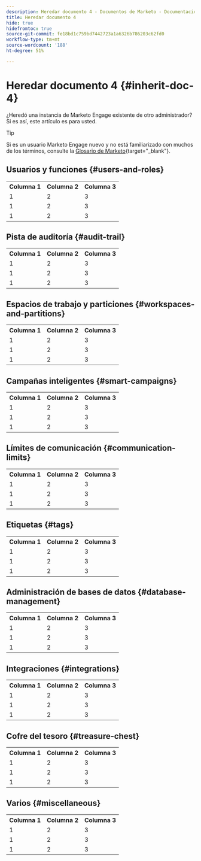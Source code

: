 ```yaml
---
description: Heredar documento 4 - Documentos de Marketo - Documentación del producto
title: Heredar documento 4
hide: true
hidefromtoc: true
source-git-commit: fe18bd1c759bd7442723a1a6326b786203c62fd0
workflow-type: tm+mt
source-wordcount: '188'
ht-degree: 51%

---
```


# Heredar documento 4 {#inherit-doc-4}

¿Heredó una instancia de Marketo Engage existente de otro administrador? Si es así, este artículo es para usted.

>[!TIP]
>
>Si es un usuario Marketo Engage nuevo y no está familiarizado con muchos de los términos, consulte la [Glosario de Marketo](/help/marketo/getting-started/marketo-glossary.md){target="_blank"}.

## Usuarios y funciones {#users-and-roles}

<table style="table-layout:auto"> 
 <tbody> 
  <tr> 
   <th>Columna 1</th> 
   <th>Columna 2</th>
   <th>Columna 3</th>
  </tr> 
  <tr> 
   <td>1</td> 
   <td>2</td>
   <td>3</td>
  </tr>
  <tr> 
   <td>1</td> 
   <td>2</td>
   <td>3</td>
  </tr>
  <tr> 
   <td>1</td> 
   <td>2</td>
   <td>3</td>
  </tr>
 </tbody> 
</table>

## Pista de auditoría {#audit-trail}

<table style="table-layout:auto"> 
 <tbody> 
  <tr> 
   <th>Columna 1</th> 
   <th>Columna 2</th>
   <th>Columna 3</th>
  </tr> 
  <tr> 
   <td>1</td> 
   <td>2</td>
   <td>3</td>
  </tr>
  <tr> 
   <td>1</td> 
   <td>2</td>
   <td>3</td>
  </tr>
  <tr> 
   <td>1</td> 
   <td>2</td>
   <td>3</td>
  </tr>
 </tbody> 
</table>

## Espacios de trabajo y particiones {#workspaces-and-partitions}

<table style="table-layout:auto"> 
 <tbody> 
  <tr> 
   <th>Columna 1</th> 
   <th>Columna 2</th>
   <th>Columna 3</th>
  </tr> 
  <tr> 
   <td>1</td> 
   <td>2</td>
   <td>3</td>
  </tr>
  <tr> 
   <td>1</td> 
   <td>2</td>
   <td>3</td>
  </tr>
  <tr> 
   <td>1</td> 
   <td>2</td>
   <td>3</td>
  </tr>
 </tbody> 
</table>

## Campañas inteligentes {#smart-campaigns}

<table style="table-layout:auto"> 
 <tbody> 
  <tr> 
   <th>Columna 1</th> 
   <th>Columna 2</th>
   <th>Columna 3</th>
  </tr> 
  <tr> 
   <td>1</td> 
   <td>2</td>
   <td>3</td>
  </tr>
  <tr> 
   <td>1</td> 
   <td>2</td>
   <td>3</td>
  </tr>
  <tr> 
   <td>1</td> 
   <td>2</td>
   <td>3</td>
  </tr>
 </tbody> 
</table>

## Límites de comunicación {#communication-limits}

<table style="table-layout:auto"> 
 <tbody> 
  <tr> 
   <th>Columna 1</th> 
   <th>Columna 2</th>
   <th>Columna 3</th>
  </tr> 
  <tr> 
   <td>1</td> 
   <td>2</td>
   <td>3</td>
  </tr>
  <tr> 
   <td>1</td> 
   <td>2</td>
   <td>3</td>
  </tr>
  <tr> 
   <td>1</td> 
   <td>2</td>
   <td>3</td>
  </tr>
 </tbody> 
</table>

## Etiquetas {#tags}

<table style="table-layout:auto"> 
 <tbody> 
  <tr> 
   <th>Columna 1</th> 
   <th>Columna 2</th>
   <th>Columna 3</th>
  </tr> 
  <tr> 
   <td>1</td> 
   <td>2</td>
   <td>3</td>
  </tr>
  <tr> 
   <td>1</td> 
   <td>2</td>
   <td>3</td>
  </tr>
  <tr> 
   <td>1</td> 
   <td>2</td>
   <td>3</td>
  </tr>
 </tbody> 
</table>

## Administración de bases de datos {#database-management}

<table style="table-layout:auto"> 
 <tbody> 
  <tr> 
   <th>Columna 1</th> 
   <th>Columna 2</th>
   <th>Columna 3</th>
  </tr> 
  <tr> 
   <td>1</td> 
   <td>2</td>
   <td>3</td>
  </tr>
  <tr> 
   <td>1</td> 
   <td>2</td>
   <td>3</td>
  </tr>
  <tr> 
   <td>1</td> 
   <td>2</td>
   <td>3</td>
  </tr>
 </tbody> 
</table>

## Integraciones {#integrations}

<table style="table-layout:auto"> 
 <tbody> 
  <tr> 
   <th>Columna 1</th> 
   <th>Columna 2</th>
   <th>Columna 3</th>
  </tr> 
  <tr> 
   <td>1</td> 
   <td>2</td>
   <td>3</td>
  </tr>
  <tr> 
   <td>1</td> 
   <td>2</td>
   <td>3</td>
  </tr>
  <tr> 
   <td>1</td> 
   <td>2</td>
   <td>3</td>
  </tr>
 </tbody> 
</table>

## Cofre del tesoro {#treasure-chest}

<table style="table-layout:auto"> 
 <tbody> 
  <tr> 
   <th>Columna 1</th> 
   <th>Columna 2</th>
   <th>Columna 3</th>
  </tr> 
  <tr> 
   <td>1</td> 
   <td>2</td>
   <td>3</td>
  </tr>
  <tr> 
   <td>1</td> 
   <td>2</td>
   <td>3</td>
  </tr>
  <tr> 
   <td>1</td> 
   <td>2</td>
   <td>3</td>
  </tr>
 </tbody> 
</table>

## Varios {#miscellaneous}

<table style="table-layout:auto"> 
 <tbody> 
  <tr> 
   <th>Columna 1</th> 
   <th>Columna 2</th>
   <th>Columna 3</th>
  </tr> 
  <tr> 
   <td>1</td> 
   <td>2</td>
   <td>3</td>
  </tr>
  <tr> 
   <td>1</td> 
   <td>2</td>
   <td>3</td>
  </tr>
  <tr> 
   <td>1</td> 
   <td>2</td>
   <td>3</td>
  </tr>
 </tbody> 
</table>
